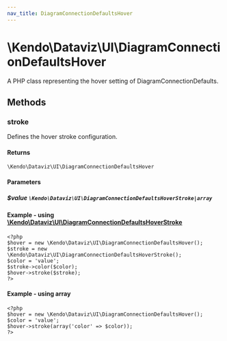 ```yaml
---
nav_title: DiagramConnectionDefaultsHover
---
```


# \Kendo\Dataviz\UI\DiagramConnectionDefaultsHover

A PHP class representing the hover setting of DiagramConnectionDefaults.


## Methods

### stroke

Defines the hover stroke configuration.

#### Returns
`\Kendo\Dataviz\UI\DiagramConnectionDefaultsHover`

#### Parameters

##### $value `\Kendo\Dataviz\UI\DiagramConnectionDefaultsHoverStroke|array`


#### Example - using [\Kendo\Dataviz\UI\DiagramConnectionDefaultsHoverStroke](/kendo-ui/api/wrappers/php/Kendo/Dataviz/UI/DiagramConnectionDefaultsHoverStroke)
    <?php
    $hover = new \Kendo\Dataviz\UI\DiagramConnectionDefaultsHover();
    $stroke = new \Kendo\Dataviz\UI\DiagramConnectionDefaultsHoverStroke();
    $color = 'value';
    $stroke->color($color);
    $hover->stroke($stroke);
    ?>

#### Example - using array

    <?php
    $hover = new \Kendo\Dataviz\UI\DiagramConnectionDefaultsHover();
    $color = 'value';
    $hover->stroke(array('color' => $color));
    ?>

